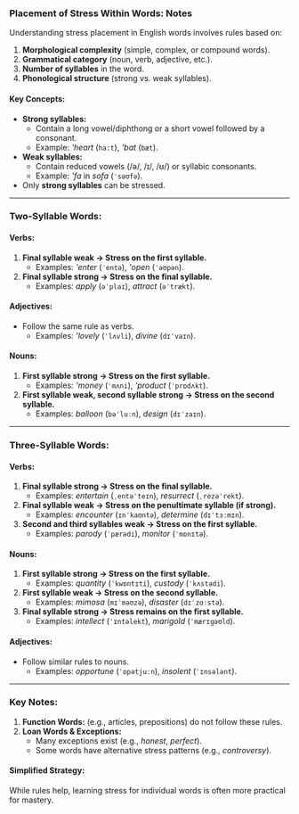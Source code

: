 ### **Placement of Stress Within Words: Notes**

Understanding stress placement in English words involves rules based on:

1. **Morphological complexity** (simple, complex, or compound words).
2. **Grammatical category** (noun, verb, adjective, etc.).
3. **Number of syllables** in the word.
4. **Phonological structure** (strong vs. weak syllables).

#### **Key Concepts:**

- **Strong syllables:**
    - Contain a long vowel/diphthong or a short vowel followed by a consonant.
    - Example: _'heart_ (`ha:t`), _'bat_ (`bæt`).
- **Weak syllables:**
    - Contain reduced vowels (/ə/, /ɪ/, /ʊ/) or syllabic consonants.
    - Example: _'fa_ in _sofa_ (`ˈsəʊfə`).
- Only **strong syllables** can be stressed.

---

### **Two-Syllable Words:**

#### **Verbs:**

1. **Final syllable weak → Stress on the first syllable.**
    - Examples: _'enter_ (`ˈentə`), _'open_ (`ˈəʊpən`).
2. **Final syllable strong → Stress on the final syllable.**
    - Examples: _apply_ (`əˈplaɪ`), _attract_ (`əˈtrækt`).

#### **Adjectives:**

- Follow the same rule as verbs.
    - Examples: _'lovely_ (`ˈlʌvli`), _divine_ (`dɪˈvaɪn`).

#### **Nouns:**

1. **First syllable strong → Stress on the first syllable.**
    - Examples: _'money_ (`ˈmʌni`), _'product_ (`ˈprɒdʌkt`).
2. **First syllable weak, second syllable strong → Stress on the second syllable.**
    - Examples: _balloon_ (`bəˈluːn`), _design_ (`dɪˈzaɪn`).

---

### **Three-Syllable Words:**

#### **Verbs:**

1. **Final syllable strong → Stress on the final syllable.**
    - Examples: _entertain_ (`ˌentəˈteɪn`), _resurrect_ (`ˌrezəˈrekt`).
2. **Final syllable weak → Stress on the penultimate syllable (if strong).**
    - Examples: _encounter_ (`ɪnˈkaʊntə`), _determine_ (`dɪˈtɜːmɪn`).
3. **Second and third syllables weak → Stress on the first syllable.**
    - Examples: _parody_ (`ˈpærədi`), _monitor_ (`ˈmɒnɪtə`).

#### **Nouns:**

1. **First syllable strong → Stress on the first syllable.**
    - Examples: _quantity_ (`ˈkwɒntɪti`), _custody_ (`ˈkʌstədi`).
2. **First syllable weak → Stress on the second syllable.**
    - Examples: _mimosa_ (`mɪˈməʊzə`), _disaster_ (`dɪˈzɑːstə`).
3. **Final syllable strong → Stress remains on the first syllable.**
    - Examples: _intellect_ (`ˈɪntəlekt`), _marigold_ (`ˈmærɪɡəʊld`).

#### **Adjectives:**

- Follow similar rules to nouns.
    - Examples: _opportune_ (`ˈɒpətjuːn`), _insolent_ (`ˈɪnsələnt`).

---

### **Key Notes:**

1. **Function Words:** (e.g., articles, prepositions) do not follow these rules.
2. **Loan Words & Exceptions:**
    - Many exceptions exist (e.g., _honest_, _perfect_).
    - Some words have alternative stress patterns (e.g., _controversy_).

#### **Simplified Strategy:**

While rules help, learning stress for individual words is often more practical for mastery.